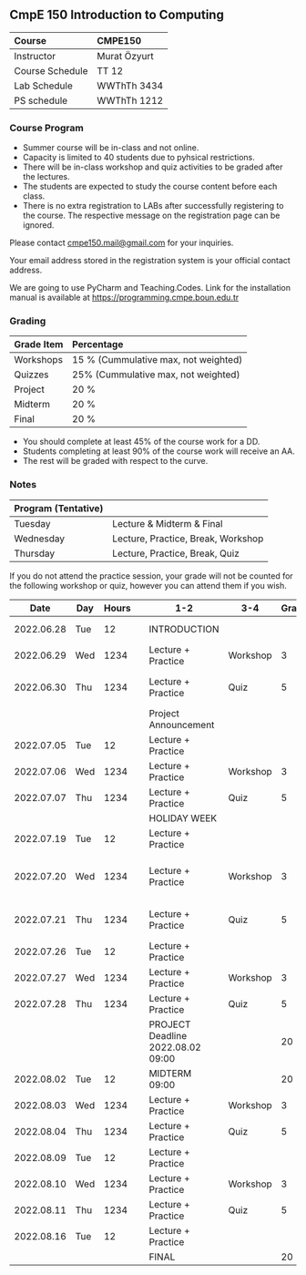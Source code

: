 ## CmpE 150 Introduction to Computing

| Course | CMPE150 |
| :-| :-|
| Instructor | Murat Özyurt |
| Course Schedule | TT 12 |
| Lab Schedule | WWThTh 3434 |
| PS schedule | WWThTh 1212 |


### Course Program

- Summer course will be in-class and not online.
- Capacity is limited to 40 students due to pyhsical restrictions.
- There will be in-class workshop and quiz activities to be graded after the lectures.
- The students are expected to study the course content before each class.
- There is no extra registration to LABs after successfully registering to the course. The respective message on the registration page can be ignored.

Please contact cmpe150.mail@gmail.com for your inquiries.

Your email address stored in the registration system is your official contact address.

We are going to use PyCharm and Teaching.Codes.
Link for the installation manual is available at https://programming.cmpe.boun.edu.tr

### Grading
| Grade Item | Percentage |
| :- | :- |
|Workshops| 15 % (Cummulative max, not weighted)|
|Quizzes| 25% (Cummulative max, not weighted)|
|Project| 20 %|
|Midterm | 20 %|
|Final | 20 %|

- You should complete at least 45% of the course work for a DD.
- Students completing at least 90% of the course work will receive an AA.
- The rest will be graded with respect to the curve.

### Notes

|Program (Tentative)| |
| :- | :- |
|Tuesday|  Lecture & Midterm & Final |
|Wednesday| Lecture, Practice, Break, Workshop |
|Thursday| Lecture, Practice, Break, Quiz |

If you do not attend the practice session, your grade will not be counted for the following workshop or quiz, however you can attend them if you wish.

| Date | Day | Hours |     | 1-2 | 3-4 | Grade | Topics |
| --- | --- | --- | --- | --- | --- | --- | --- |
| 2022.06.28 | Tue | 12  |     | INTRODUCTION |     |     | Introduction to Python |
| 2022.06.29 | Wed | 1234 |     | Lecture + Practice | Workshop | 3   | Turtle Graphics |
| 2022.06.30 | Thu | 1234 |     | Lecture + Practice | Quiz | 5   | Basic Mathematical Expressions |
|     |     |     |     | Project Announcement |     |     |     |
| 2022.07.05 | Tue | 12  |     | Lecture + Practice |     |     | Text IO + File Operations |
| 2022.07.06 | Wed | 1234 |     | Lecture + Practice | Workshop | 3   | Drawing with Input |
| 2022.07.07 | Thu | 1234 |     | Lecture + Practice | Quiz | 5   | Repeating Instructions |
|     |     |     |     | HOLIDAY WEEK |     |     |     |
| 2022.07.19 | Tue | 12  |     | Lecture + Practice |     |     | for Loops in Detail |
| 2022.07.20 | Wed | 1234 |     | Lecture + Practice | Workshop | 3   | Printing Console Shapes with for Loops |
| 2022.07.21 | Thu | 1234 |     | Lecture + Practice | Quiz | 5   | Random Numbers and Tuples |
| 2022.07.26 | Tue | 12  |     | Lecture + Practice |     |     | if elif else + Logic |
| 2022.07.27 | Wed | 1234 |     | Lecture + Practice | Workshop | 3   | Recursive Functions |
| 2022.07.28 | Thu | 1234 |     | Lecture + Practice | Quiz | 5   | Algorithms |
|     |     |     |     | PROJECT Deadline 2022.08.02 09:00 |     | 20  |     |
| 2022.08.02 | Tue | 12  |     | MIDTERM 09:00 |     | 20  |     |
| 2022.08.03 | Wed | 1234 |     | Lecture + Practice | Workshop | 3   | Conditional Loop |
| 2022.08.04 | Thu | 1234 |     | Lecture + Practice | Quiz | 5   | String |
| 2022.08.09 | Tue | 12  |     | Lecture + Practice |     |     | List |
| 2022.08.10 | Wed | 1234 |     | Lecture + Practice | Workshop | 3   | Dictionary |
| 2022.08.11 | Thu | 1234 |     | Lecture + Practice | Quiz | 5   | Animating Shapes |
| 2022.08.16 | Tue | 12  |     | Lecture + Practice |     |     | Interactive Programming |
|     |     |     |     | FINAL |     | 20  |     |

